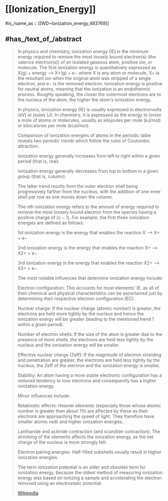
# [[Ionization_Energy]] 

#is_/same_as :: [[WD~Ionization_energy,483769]] 

## #has_/text_of_/abstract 

> In physics and chemistry, ionization energy (IE) is the minimum energy required to remove the most loosely bound electron(s) (the valence electron(s)) of an isolated gaseous atom, positive ion, or molecule. The first ionization energy is quantitatively expressed as
> X(g) + energy ⟶ X+(g) + e−
> where X is any atom or molecule, X+ is the resultant ion when the original atom was stripped of a single electron, and e− is the removed electron. Ionization energy is positive for neutral atoms, meaning that the ionization is an endothermic process. Roughly speaking, the closer the outermost electrons are to the nucleus of the atom, the higher the atom's ionization energy.
>
> In physics, ionization energy (IE) is usually expressed in electronvolts (eV) or joules (J). In chemistry, it is expressed as the energy to ionize a mole of atoms or molecules, usually as kilojoules per mole (kJ/mol) or kilocalories per mole (kcal/mol).
>
> Comparison of ionization energies of atoms in the periodic table reveals two periodic trends which follow the rules of Coulombic attraction:
>
> Ionization energy generally increases from left to right within a given period (that is, row).
>
> Ionization energy generally decreases from top to bottom in a given group (that is, column).
>
> The latter trend results from the outer electron shell being progressively farther from the nucleus, with the addition of one inner shell per row as one moves down the column.
>
> The nth ionization energy refers to the amount of energy required to remove the most loosely bound electron from the species having a positive charge of (n − 1). For example, the first three ionization energies are defined as follows:
>
> 
>
> 1st ionization energy is the energy that enables the reaction X ⟶ X+ + e−
>
> 2nd ionization energy is the energy that enables the reaction X+ ⟶ X2+ + e−
>
> 3rd ionization energy is the energy that enables the reaction X2+ ⟶ X3+ + e−
>
> The most notable influences that determine ionization energy include:
>
> 
>
> Electron configuration: This accounts for most elements' IE, as all of their chemical and physical characteristics can be ascertained just by determining their respective electron configuration (EC).
>
> Nuclear charge: If the nuclear charge (atomic number) is greater, the electrons are held more tightly by the nucleus and hence the ionization energy will be greater (leading to the mentioned trend 1 within a given period).
>
> Number of electron shells: If the size of the atom is greater due to the presence of more shells, the electrons are held less tightly by the nucleus and the ionization energy will be smaller.
>
> Effective nuclear charge (Zeff): If the magnitude of electron shielding and penetration are greater, the electrons are held less tightly by the nucleus, the Zeff of the electron and the ionization energy is smaller.
>
> Stability: An atom having a more stable electronic configuration has a reduced tendency to lose electrons and consequently has a higher ionization energy.
>
> Minor influences include:
>
> 
>
> Relativistic effects: Heavier elements (especially those whose atomic number is greater than about 70) are affected by these as their electrons are approaching the speed of light. They therefore have smaller atomic radii and higher ionization energies.
>
> Lanthanide and actinide contraction (and scandide contraction): The shrinking of the elements affects the ionization energy, as the net charge of the nucleus is more strongly felt.
>
> Electron pairing energies: Half-filled subshells usually result in higher ionization energies.
>
> The term ionization potential is an older and obsolete term for ionization energy, because the oldest method of measuring ionization energy was based on ionizing a sample and accelerating the electron removed using an electrostatic potential.
>
> [Wikipedia](https://en.wikipedia.org/wiki/Ionization%20energy) 

